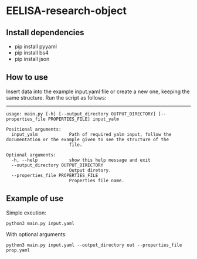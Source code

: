 # EELISA-research-object

## Install dependencies

* pip install pyyaml
* pip install bs4
* pip install json 

## How to use 

Insert data into the example input.yaml file or create a new one, keeping the same structure.
Run the script as follows:

---

```
usage: main.py [-h] [--output_directory OUTPUT_DIRECTORY] [--properties_file PROPERTIES_FILE] input_yalm

Positional arguments:
  input_yalm            Path of required yalm input, follow the documentation or the example given to see the structure of the
                        file.

Optional arguments:
  -h, --help            show this help message and exit
  --output_directory OUTPUT_DIRECTORY
                        Output diretory.
  --properties_file PROPERTIES_FILE
                        Properties file name.
```

## Example of use

Simple exeution:

`python3 main.py input.yaml`

With optional arguments:

`python3 main.py input.yaml --output_directory out --properties_file prop.yaml`